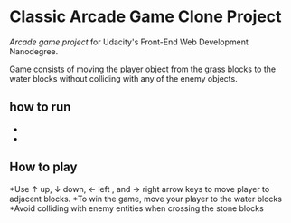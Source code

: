 # Classic Arcade Game Clone Project

_Arcade game project_ for Udacity's Front-End Web Development Nanodegree.

Game consists of moving the player object from the grass blocks to the water blocks without colliding with any of the enemy objects.

## how to run

- 
-

## How to play
*Use ↑ up, ↓ down, ← left , and → right arrow keys to move player to adjacent blocks.
*To win the game, move your player to the water blocks
*Avoid colliding with enemy entities when crossing the stone blocks